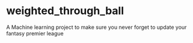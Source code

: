 # weighted_through_ball
A Machine learning project to make sure you never forget to update your fantasy premier league
